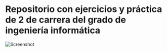 # Repositorio con ejercicios y práctica de 2 de carrera del grado de ingeniería informática


![Screenshot](foto.jpg)